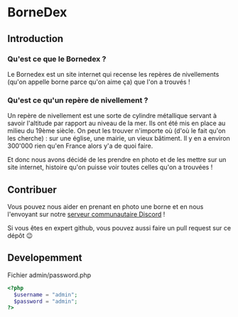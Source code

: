 # BorneDex

## Introduction

### Qu'est ce que le **Bornedex** ?
Le Bornedex est un site internet qui recense les repères de nivellements (qu'on appelle borne parce qu'on aime ça) que l'on a trouvés !

### Qu'est ce qu'un repère de nivellement ?
Un repère de nivellement est une sorte de cylindre métallique servant à savoir l'altitude par rapport au niveau de la mer. Ils ont été mis en place au milieu du 19ème siècle. On peut les trouver n'importe où (d'où le fait qu'on les cherche) : sur une église, une mairie, un vieux bâtiment. Il y en a environ 300'000 rien qu'en France alors y'a de quoi faire.

Et donc nous avons décidé de les prendre en photo et de les mettre sur un site internet, histoire qu'on puisse voir toutes celles qu'on a trouvées !

## Contribuer

Vous pouvez nous aider en prenant en photo une borne et en nous l'envoyant sur notre [serveur communautaire Discord](https://discord.gg/wpNXd4tDnk) !

Si vous êtes en expert github, vous pouvez aussi faire un pull request sur ce dépôt 😉

## Developemment

Fichier admin/password.php
```php
<?php
  $username = "admin";
  $password = "admin";
?>
```